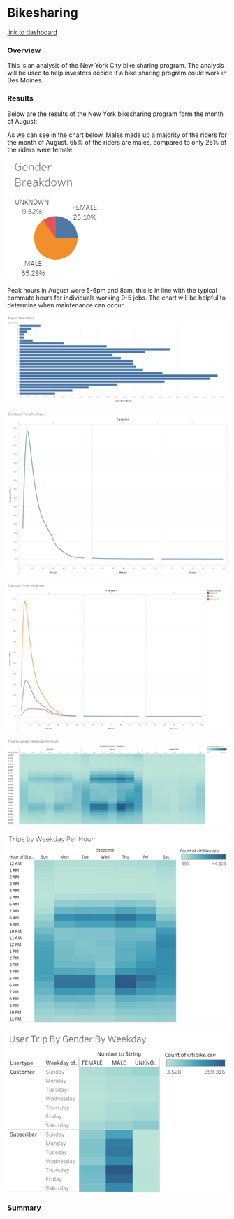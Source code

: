 # Bikesharing

[link to dashboard](https://public.tableau.com/views/Bikesharing_Challenge_16332803101940/NumberofTrips?:language=en-US&publish=yes&:display_count=n&:origin=viz_share_link)

### Overview
This is an analysis of the New York City bike sharing program. The analysis will be used to help investors decide if a bike sharing program could work in Des Moines. 

### Results

Below are the results of the New York bikesharing program form the month of August:

As we can see in the chart below, Males made up a majority of the riders for the month of August. 65% of the riders are males, compared to only 25% of the riders were female.

![Output](Resources/Gender_Breakdown.PNG)

Peak hours in August were 5-6pm and 8am, this is in line with the typical commute hours for individuals working 9-5 jobs. The chart will be helpful to determine when maintenance can occur. 

![Output](Resources/Peak_Hours.png)


![Output](Resources/Checkout_Time_Users.png)

![Output](Resources/Checkout_Time_Gender.png)

![Output](Resources/Trips_by_Gender.png)

![Output](Resources/Trips_by_Weekday.png)

![Output](Resources/User_Trips.png)



### Summary
